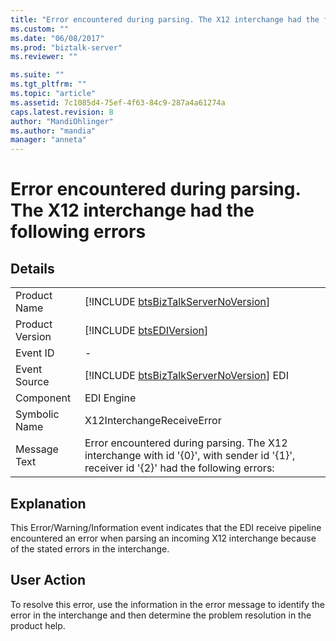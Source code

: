 ```yaml
---
title: "Error encountered during parsing. The X12 interchange had the following errors | Microsoft Docs"
ms.custom: ""
ms.date: "06/08/2017"
ms.prod: "biztalk-server"
ms.reviewer: ""

ms.suite: ""
ms.tgt_pltfrm: ""
ms.topic: "article"
ms.assetid: 7c1085d4-75ef-4f63-84c9-287a4a61274a
caps.latest.revision: 8
author: "MandiOhlinger"
ms.author: "mandia"
manager: "anneta"
---
```

# Error encountered during parsing. The X12 interchange had the following errors
## Details  
  
|                 |                                                                                                                                        |
|-----------------|----------------------------------------------------------------------------------------------------------------------------------------|
|  Product Name   |                          [!INCLUDE [btsBizTalkServerNoVersion](../includes/btsbiztalkservernoversion-md.md)]                           |
| Product Version |                                      [!INCLUDE [btsEDIVersion](../includes/btsediversion-md.md)]                                       |
|    Event ID     |                                                                   -                                                                    |
|  Event Source   |                        [!INCLUDE [btsBizTalkServerNoVersion](../includes/btsbiztalkservernoversion-md.md)] EDI                         |
|    Component    |                                                               EDI Engine                                                               |
|  Symbolic Name  |                                                       X12InterchangeReceiveError                                                       |
|  Message Text   | Error encountered during parsing. The X12 interchange with id '{0}', with sender id '{1}', receiver id '{2}' had the following errors: |
  
## Explanation  
 This Error/Warning/Information event indicates that the EDI receive pipeline encountered an error when parsing an incoming X12 interchange because of the stated errors in the interchange.  
  
## User Action  
 To resolve this error, use the information in the error message to identify the error in the interchange and then determine the problem resolution in the product help.